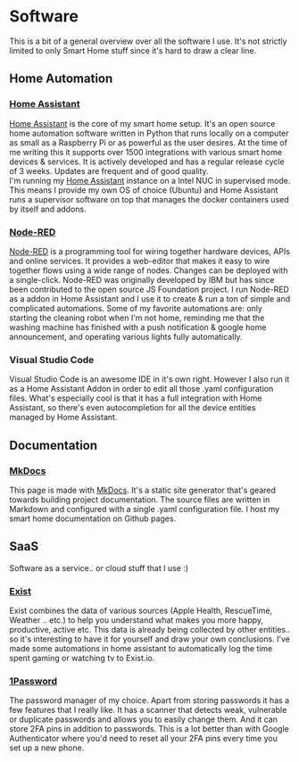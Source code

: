 # Software

This is a bit of a general overview over all the software I use. It's not strictly limited to only Smart Home stuff since
it's hard to draw a clear line.

## Home Automation

### [Home Assistant](/SmartHome/software/home-assistant/)
[Home Assistant](/SmartHome/software/home-assistant/) is the core of my smart home setup. It's an open source home automation software written in Python that runs locally on a computer as small as a Raspberry Pi or as powerful as the user desires. At the time of me writing this it supports over 1500 integrations with various smart home devices & services. It is actively developed and has a regular release cycle of 3 weeks. Updates are frequent and of good quality.  
I'm running my [Home Assistant](/SmartHome/software/home-assistant/) instance on a Intel NUC in supervised mode. This means I provide my own OS of choice (Ubuntu) and Home Assistant runs a supervisor software on top that manages the docker containers used by itself and addons.

### [Node-RED](/SmartHome/software/node-red/)
[Node-RED](/SmartHome/software/node-red/) is a programming tool for wiring together hardware devices, APIs and online services. It provides a web-editor that makes it easy to wire together flows using a wide range of nodes. Changes can be deployed with a single-click. Node-RED was originally developed by IBM but has since been contributed to the open source JS Foundation project.
I run Node-RED as a addon in Home Assistant and I use it to create & run a ton of simple and complicated automations. Some of my favorite automations are: only starting the cleaning robot when I'm not home, reminding me that the washing machine has finished with a push notification & google home announcement, and operating various lights fully automatically.

### Visual Studio Code
Visual Studio Code is an awesome IDE in it's own right. However I also run it as a Home Assistant Addon in order to edit all those .yaml configuration files. What's especially cool is that it has a full integration with Home Assistant, so there's even autocompletion for all the device entities managed by Home Assistant.

## Documentation

### [MkDocs](https://www.mkdocs.org/)
This page is made with [MkDocs](https://www.mkdocs.org/). It's a static site generator that's geared towards building project documentation. The source files are written in Markdown and configured with a single .yaml configuration file. I host my smart home documentation on Github pages.

## SaaS
Software as a service.. or cloud stuff that I use :)

### [Exist](https://exist.io/?referred_by=aerobless)
Exist combines the data of various sources (Apple Health, RescueTime, Weather .. etc.) to help you understand what makes you more happy, productive, active etc. This data is already being collected by other entities.. so it's interesting to have it for yourself and draw your own conclusions. I've made some automations in home assistant to automatically log the time spent gaming or watching tv to Exist.io.

### [1Password](https://1password.com/)
The password manager of my choice. Apart from storing passwords it has a few features that I really like. It has a scanner that detects weak, vulnerable or duplicate passwords and allows you to easily change them. And it can store 2FA pins in addition to passwords. This is a lot better than with Google Authenticator where you'd need to reset all your 2FA pins every time you set up a new phone.
